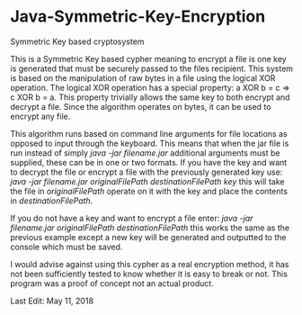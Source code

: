 # Java-Symmetric-Key-Encryption
Symmetric Key based cryptosystem

  This is a Symmetric Key based cypher meaning to encrypt a file is one key is generated that must be securely passed to the files recipient. This system is based on the manipulation of raw bytes in a file using the logical XOR operation. The logical XOR operation has a special property: a XOR b = c => c XOR b = a. This property trivially allows the same key to both encrypt and decrypt a file. Since the algorithm operates on bytes, it can be used to encrypt any file.
  
  This algorithm runs based on command line arguments for file locations as opposed to input through the keyboard. This means that when the jar file is run instead of simply _java -jar filename.jar_ additional arguments must be supplied, these can be in one or two formats. 
  If you have the key and want to decrypt the file or encrypt a file with the previously generated key use: _java -jar filename.jar originalFilePath destinationFilePath key_ this will take the file in _originalFilePath_ operate on it with the key and place the contents in _destinationFilePath_. 
  
  If you do not have a key and want to encrypt a file enter: _java -jar filename.jar originalFilePath destinationFilePath_ this works the same as the previous example except a new key will be generated and outputted to the console which must be saved.
  
  
  I would advise against using this cypher as a real encryption method, it has not been sufficiently tested to know whether it is easy to break or not. This program was a proof of concept not an actual product. 

Last Edit: May 11, 2018
